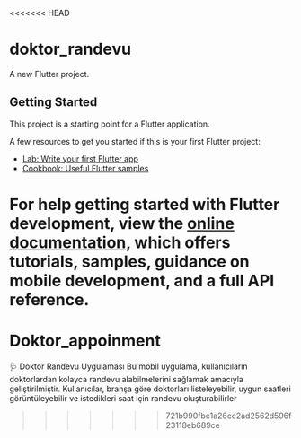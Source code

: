 <<<<<<< HEAD
# doktor_randevu

A new Flutter project.

## Getting Started

This project is a starting point for a Flutter application.

A few resources to get you started if this is your first Flutter project:

- [Lab: Write your first Flutter app](https://docs.flutter.dev/get-started/codelab)
- [Cookbook: Useful Flutter samples](https://docs.flutter.dev/cookbook)

For help getting started with Flutter development, view the
[online documentation](https://docs.flutter.dev/), which offers tutorials,
samples, guidance on mobile development, and a full API reference.
=======
# Doktor_appoinment
🩺 Doktor Randevu Uygulaması Bu mobil uygulama, kullanıcıların doktorlardan kolayca randevu alabilmelerini sağlamak amacıyla geliştirilmiştir. Kullanıcılar, branşa göre doktorları listeleyebilir, uygun saatleri görüntüleyebilir ve istedikleri saat için randevu oluşturabilirler
>>>>>>> 721b990fbe1a26cc2ad2562d596f23118eb689ce
